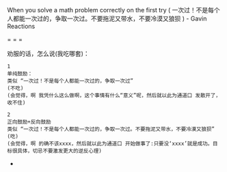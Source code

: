 
When you solve a math problem correctly on the first try ( 一次过！不是每个人都能一次过的，争取一次过。不要拖泥又带水，不要冷漠又狼狈 ) - Gavin Reactions

= = =

劝服的话，怎么说(我吃哪套)：
```
1
单纯鼓励：
类似 “一次过！不是每个人都能一次过的，争取一次过”
(不吃)
(会觉得，啊 我凭什么这么做啊，这个事情有什么“意义”呢，然后就以此为通道口 发散开了，收不住)

2
正向鼓励+反向鼓励
类似 “一次过！不是每个人都能一次过的，争取一次过。不要拖泥又带水，不要冷漠又狼狈”
(吃)
(会觉得，啊 的确不该xxxx，然后就以此为通道口 开始做事了:只要没‘xxxx’就是成功。目标很具体，切忌不要激发更大的逆反心理)
```


-
